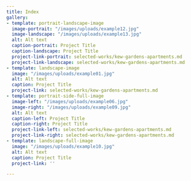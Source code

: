 ```yaml
---
title: Index
gallery:
- template: portrait-landscape-image
  image-portrait: "/images/uploads/example12.jpg"
  image-landscape: "/images/uploads/example13.jpg"
  alt: Alt text
  caption-portrait: Project Title
  caption-landscape: Project Title
  project-link-portrait: selected-works/kew-gardens-apartments.md
  project-link-landscape: selected-works/kew-gardens-apartments.md
- template: landscape-image
  image: "/images/uploads/example01.jpg"
  alt: Alt text
  caption: Project Title
  project-link: selected-works/kew-gardens-apartments.md
- template: portrait-side-full-image
  image-left: "/images/uploads/example06.jpg"
  image-right: "/images/uploads/example09.jpg"
  alt: Alt text
  caption-left: Project Title
  caption-right: Project Title
  project-link-left: selected-works/kew-gardens-apartments.md
  project-link-right: selected-works/kew-gardens-apartments.md
- template: landscape-full-image
  image: "/images/uploads/example10.jpg"
  alt: Alt text
  caption: Project Title
  project-link: ''

---
```

